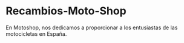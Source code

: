 # Recambios-Moto-Shop
En Motoshop, nos dedicamos a proporcionar a los entusiastas de las motocicletas en España.
